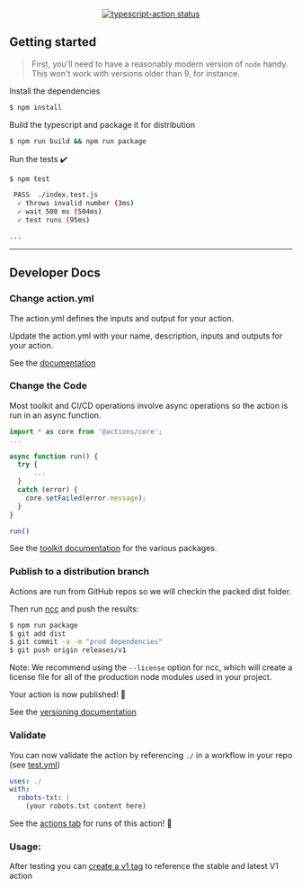 <p align="center">
  <a href="https://github.com/remix-austin/update-robots-txt-github-action"><img alt="typescript-action status" src="https://github.com/remix-austin/update-robots-txt-github-action/.github/workflows/build-test/badge.svg"></a>
</p>

## Getting started

> First, you'll need to have a reasonably modern version of `node` handy. This won't work with versions older than 9, for instance.

Install the dependencies

```bash
$ npm install
```

Build the typescript and package it for distribution

```bash
$ npm run build && npm run package
```

Run the tests :heavy_check_mark:

```bash
$ npm test

 PASS  ./index.test.js
  ✓ throws invalid number (3ms)
  ✓ wait 500 ms (504ms)
  ✓ test runs (95ms)

...
```

---

## Developer Docs

### Change action.yml

The action.yml defines the inputs and output for your action.

Update the action.yml with your name, description, inputs and outputs for your action.

See the [documentation](https://help.github.com/en/articles/metadata-syntax-for-github-actions)

### Change the Code

Most toolkit and CI/CD operations involve async operations so the action is run in an async function.

```javascript
import * as core from '@actions/core';
...

async function run() {
  try {
      ...
  }
  catch (error) {
    core.setFailed(error.message);
  }
}

run()
```

See the [toolkit documentation](https://github.com/actions/toolkit/blob/master/README.md#packages) for the various packages.

### Publish to a distribution branch

Actions are run from GitHub repos so we will checkin the packed dist folder.

Then run [ncc](https://github.com/zeit/ncc) and push the results:

```bash
$ npm run package
$ git add dist
$ git commit -a -m "prod dependencies"
$ git push origin releases/v1
```

Note: We recommend using the `--license` option for ncc, which will create a license file for all of the production node modules used in your project.

Your action is now published! :rocket:

See the [versioning documentation](https://github.com/actions/toolkit/blob/master/docs/action-versioning.md)

### Validate

You can now validate the action by referencing `./` in a workflow in your repo (see [test.yml](.github/workflows/test.yml))

```yaml
uses: ./
with:
  robots-txt: |
    (your robots.txt content here)
```

See the [actions tab](https://github.com/remix-austin/update-robots-txt-github-action) for runs of this action! :rocket:

### Usage:

After testing you can [create a v1 tag](https://github.com/actions/toolkit/blob/master/docs/action-versioning.md) to reference the stable and latest V1 action
